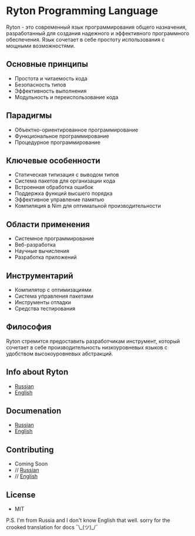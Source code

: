 # Ryton Programming Language

Ryton - это современный язык программирования общего назначения, разработанный для создания надежного и эффективного программного обеспечения. Язык сочетает в себе простоту использования с мощными возможностями.

## Основные принципы

- Простота и читаемость кода
- Безопасность типов
- Эффективность выполнения
- Модульность и переиспользование кода

## Парадигмы

- Объектно-ориентированное программирование
- Функциональное программирование
- Процедурное программирование

## Ключевые особенности

- Статическая типизация с выводом типов
- Система пакетов для организации кода
- Встроенная обработка ошибок
- Поддержка функций высшего порядка
- Эффективное управление памятью
- Компиляция в Nim для оптимальной производительности

## Области применения

- Системное программирование
- Веб-разработка
- Научные вычисления
- Разработка приложений

## Инструментарий

- Компилятор с оптимизациями
- Система управления пакетами
- Инструменты отладки
- Средства тестирования

## Философия

Ryton стремится предоставить разработчикам инструмент, который сочетает в себе производительность низкоуровневых языков с удобством высокоуровневых абстракций.

## Info about Ryton
- [Russian](docs/ru/comingsoon.md)
- [English](docs/en/comingsoon.md)

## Documenation
- [Russian](docs/ru/FullRytonDocumentation/Base/Welcom.md)
- [English](docs/en/FullRytonDocumentation/Base/Welcom.md)

## Contributing
- Coming Soon
-  //  [Russian](docs/ru/contributing.md)
-  //  [English](docs/en/contributing.md)

## License
 - MIT

P.S. I'm from Russia and I don't know English that well. sorry for the crooked translation for docs ¯\\_(ツ)\_/¯
